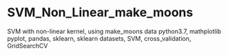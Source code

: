 # SVM_Non_Linear_make_moons
SVM with non-linear kernel, using make_moons data
python3.7, mathplotlib pyplot, pandas, sklearn, sklearn datasets, SVM, cross_validation, GridSearchCV
